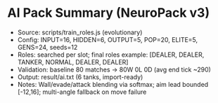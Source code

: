 # AI Pack Summary (NeuroPack v3)
- Source: scripts/train_roles.js (evolutionary)
- Config: INPUT=16, HIDDEN=6, OUTPUT=5, POP=20, ELITE=5, GENS=24, seeds=12
- Roles: searched per slot; final roles example: [DEALER, DEALER, TANKER, NORMAL, DEALER, DEALER]
- Validation: baseline 80 matches → 80W 0L 0D (avg end tick ~290)
- Output: result/ai.txt (6 tanks, import-ready)
- Notes: Wall/evade/attack blending via softmax; aim lead bounded [-12,16]; multi-angle fallback on move failure
